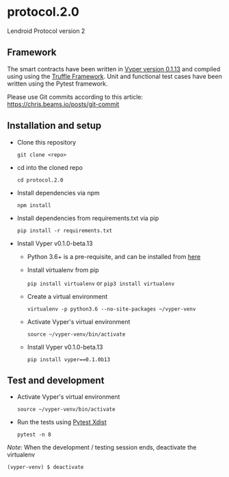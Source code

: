 # protocol.2.0
Lendroid Protocol version 2

## Framework
The smart contracts have been written in [Vyper version 0.1.13](https://vyper.readthedocs.io "Vyper ReadTheDocs") and compiled using using the [Truffle Framework](https://truffleframework.com/docs/truffle/overview "Truffle overview"). Unit and functional test cases have been written using the Pytest framework.

Please use Git commits according to this article: https://chris.beams.io/posts/git-commit

## Installation and setup
* Clone this repository

  `git clone <repo>`

* cd into the cloned repo

  `cd protocol.2.0`

* Install dependencies via npm

  `npm install`

* Install dependencies from requirements.txt via pip

  `pip install -r requirements.txt`

* Install Vyper v0.1.0-beta.13

  * Python 3.6+ is a pre-requisite, and can be installed from [here](https://www.python.org/downloads "Python version downloads")

  * Install virtualenv from pip

    `pip install virtualenv` or `pip3 install virtualenv`

  * Create a virtual environment

    `virtualenv -p python3.6 --no-site-packages ~/vyper-venv`

  * Activate Vyper's virtual environment

    `source ~/vyper-venv/bin/activate`

  * Install Vyper v0.1.0-beta.13

    `pip install vyper==0.1.0b13`


## Test and development

* Activate Vyper's virtual environment

  `source ~/vyper-venv/bin/activate`


* Run the tests using [Pytest Xdist](https://docs.pytest.org/en/3.0.1/xdist.html)

  `pytest -n 8`


_Note_: When the development / testing session ends, deactivate the virtualenv

`(vyper-venv) $ deactivate`
